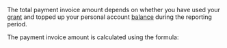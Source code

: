The total payment invoice amount depends on whether you have used your [grant](../concepts/bonus-account.md) and topped up your personal account [balance](../concepts/personal-account.md#balance) during the reporting period.

The payment invoice amount is calculated using the formula:

